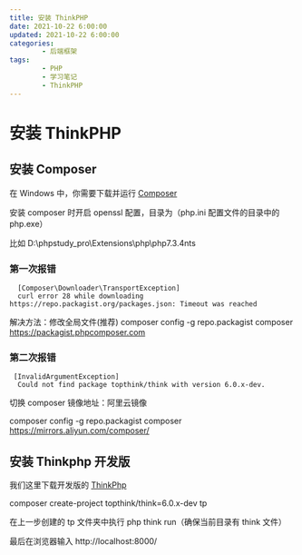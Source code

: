 ```yaml
---
title: 安装 ThinkPHP
date: 2021-10-22 6:00:00
updated: 2021-10-22 6:00:00
categories:
        - 后端框架
tags:
        - PHP
        - 学习笔记
        - ThinkPHP
---
```


# 安装 ThinkPHP

## 安装 Composer

在 Windows 中，你需要下载并运行 [Composer](https://getcomposer.org/Composer-Setup.exe)

安装 composer 时开启 openssl 配置，目录为（php.ini 配置文件的目录中的 php.exe）

比如 D:\phpstudy_pro\Extensions\php\php7.3.4nts

### 第一次报错

```
  [Composer\Downloader\TransportException]
  curl error 28 while downloading https://repo.packagist.org/packages.json: Timeout was reached
```

解决方法：修改全局文件(推荐)
composer config -g repo.packagist composer https://packagist.phpcomposer.com

### 第二次报错

```
 [InvalidArgumentException]
  Could not find package topthink/think with version 6.0.x-dev.
```

切换 composer 镜像地址：阿里云镜像

composer config -g repo.packagist composer https://mirrors.aliyun.com/composer/

## 安装 Thinkphp 开发版

我们这里下载开发版的 [ThinkPhp](https://www.kancloud.cn/manual/thinkphp6_0/1037479)

composer create-project topthink/think=6.0.x-dev tp

在上一步创建的 tp 文件夹中执行 php think run（确保当前目录有 think 文件）

最后在浏览器输入 http://localhost:8000/
